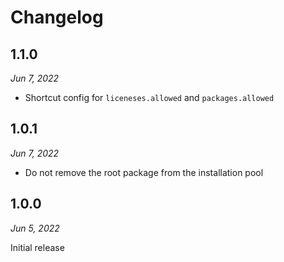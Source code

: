 # Changelog

## 1.1.0

*Jun 7, 2022*

* Shortcut config for `liceneses.allowed` and `packages.allowed`

## 1.0.1

*Jun 7, 2022*

* Do not remove the root package from the installation pool

## 1.0.0

*Jun 5, 2022*

Initial release

